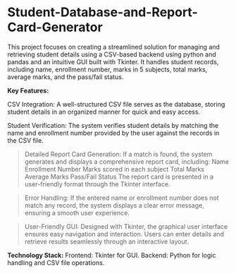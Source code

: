 # Student-Database-and-Report-Card-Generator

This project focuses on creating a streamlined solution for managing and retrieving student details using a CSV-based backend using python and pandas and an intuitive GUI built with Tkinter. It handles student records, including name, enrollment number, marks in 5 subjects, total marks, average marks, and the pass/fail status.

**Key Features:**

CSV Integration:
      A well-structured CSV file serves as the database, storing student details in an organized manner for quick and easy access.

Student Verification:
      The system verifies student details by matching the name and enrollment number provided by the user against the records in the CSV file.

> Detailed Report Card Generation:
      If a match is found, the system generates and displays a comprehensive report card, including:
            Name
            Enrollment Number
            Marks scored in each subject
            Total Marks
            Average Marks
            Pass/Fail Status
      The report card is presented in a user-friendly format through the Tkinter interface.

> Error Handling:
      If the entered name or enrollment number does not match any record, the system displays a clear error message, ensuring a smooth user experience.

> User-Friendly GUI:
      Designed with Tkinter, the graphical user interface ensures easy navigation and interaction.
      Users can enter details and retrieve results seamlessly through an interactive layout.

**Technology Stack:**
Frontend: Tkinter for GUI.
Backend: Python for logic handling and CSV file operations.
